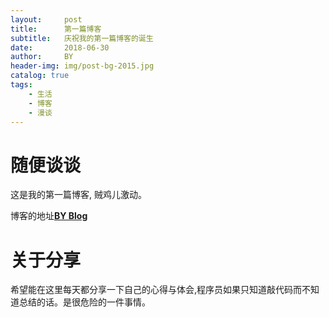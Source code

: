 ```yaml
---
layout:     post
title:      第一篇博客
subtitle:   庆祝我的第一篇博客的诞生 
date:       2018-06-30
author:     BY
header-img: img/post-bg-2015.jpg
catalog: true
tags:
    - 生活
    - 博客
    - 漫谈
---
```


# 随便谈谈

这是我的第一篇博客, 贼鸡儿激动。

博客的地址[**BY Blog**](http://xhb3909.github.io)

# 关于分享

希望能在这里每天都分享一下自己的心得与体会,程序员如果只知道敲代码而不知道总结的话。是很危险的一件事情。






